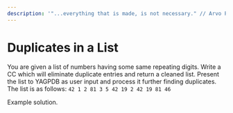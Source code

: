 ```yaml
---
description: '"...everything that is made, is not necessary." // Arvo Pärt'
---
```


# Duplicates in a List

You are given a list of numbers having some same repeating digits. Write a CC which will eliminate duplicate entries and return a cleaned list. Present the list to YAGPDB as user input and process it further finding duplicates. The list is as follows: `42 1 2 81 3 5 42 19 2 42 19 81 46` 

Example solution.

